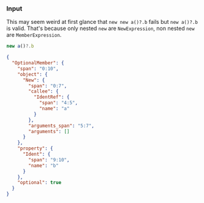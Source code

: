 ### Input
This may seem weird at first glance that `new new a()?.b` fails but `new a()?.b` is valid. That's
because only nested `new` are `NewExpression`, non nested `new` are `MemberExpression`.

```js
new a()?.b
```

```json
{
  "OptionalMember": {
    "span": "0:10",
    "object": {
      "New": {
        "span": "0:7",
        "callee": {
          "IdentRef": {
            "span": "4:5",
            "name": "a"
          }
        },
        "arguments_span": "5:7",
        "arguments": []
      }
    },
    "property": {
      "Ident": {
        "span": "9:10",
        "name": "b"
      }
    },
    "optional": true
  }
}
```
